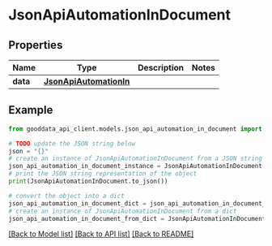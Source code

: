 # JsonApiAutomationInDocument


## Properties

Name | Type | Description | Notes
------------ | ------------- | ------------- | -------------
**data** | [**JsonApiAutomationIn**](JsonApiAutomationIn.md) |  | 

## Example

```python
from gooddata_api_client.models.json_api_automation_in_document import JsonApiAutomationInDocument

# TODO update the JSON string below
json = "{}"
# create an instance of JsonApiAutomationInDocument from a JSON string
json_api_automation_in_document_instance = JsonApiAutomationInDocument.from_json(json)
# print the JSON string representation of the object
print(JsonApiAutomationInDocument.to_json())

# convert the object into a dict
json_api_automation_in_document_dict = json_api_automation_in_document_instance.to_dict()
# create an instance of JsonApiAutomationInDocument from a dict
json_api_automation_in_document_from_dict = JsonApiAutomationInDocument.from_dict(json_api_automation_in_document_dict)
```
[[Back to Model list]](../README.md#documentation-for-models) [[Back to API list]](../README.md#documentation-for-api-endpoints) [[Back to README]](../README.md)


